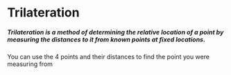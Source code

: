 # Trilateration

##### Trilateration is a method of determining the relative location of a point by measuring the distances to it from known points at fixed locations.

You can use the 4 points and their distances to find the point you were measuring from
